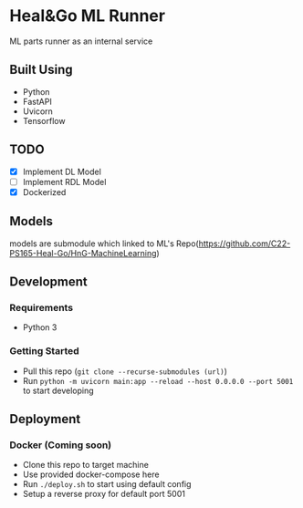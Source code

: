 # Heal&Go ML Runner

ML parts runner as an internal service 

## Built Using

- Python
- FastAPI
- Uvicorn
- Tensorflow

## TODO

- [x] Implement DL Model
- [ ] Implement RDL Model
- [x] Dockerized 

## Models
models are submodule which linked to ML's Repo(https://github.com/C22-PS165-Heal-Go/HnG-MachineLearning)

## Development

### Requirements

- Python 3

### Getting Started

- Pull this repo (`git clone --recurse-submodules (url)`)
- Run `python -m uvicorn main:app --reload --host 0.0.0.0 --port 5001` to start developing


## Deployment

### Docker (Coming soon)

- Clone this repo to target machine
- Use provided docker-compose here
- Run `./deploy.sh` to start using default config
- Setup a reverse proxy for default port 5001

